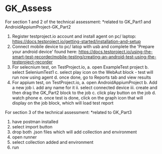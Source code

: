 # GK_Assess

For section 1 and 2 of the technical assessment:
*related to GK_Part1 and AndroidAppiumProject-GK_Part2

1. Register testproject.io account and install agent on pc/ laptop: https://docs.testproject.io/getting-started/installation-and-setup
2. Connect mobile device to pc/ latop with usb and complete the 'Prepare your android device' found here: https://docs.testproject.io/using-the-smart-test-recorder/mobile-testing/creating-an-android-test-using-the-testproject-recorder
3. For selecnium test, on TestProject.io,
  a. open ExampleTest project
  b. select SeleniumTest1
  c. select play icon on the WebAut block - test will run now using agent
  d. once done, go to Reports tab and view results
4. For appium test, on TestProject.io,
  a. open AndroidAppiumProject
  b. Add a new job
    i. add any name for it
    ii. select connected device
    iii. create and then drag the GK_Part2 block to the job
  c. click play button on the job
  d. watch phone
  e. once test is done, click on the graph icon that will display on the job block, which will load test report

For section 3 of the technical assessment: 
*related to GK_Part3

1. have postman installed
2. select import button
3. drop both .json files which will add collection and environment
4. open runner
5. select collection added and environment
6. run

